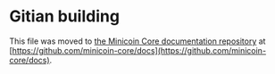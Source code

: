Gitian building
================

This file was moved to [the Minicoin Core documentation repository](https://github.com/minicoin-core/docs/blob/master/gitian-building.md) at [https://github.com/minicoin-core/docs](https://github.com/minicoin-core/docs).
